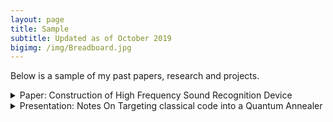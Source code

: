 ```yaml
---
layout: page
title: Sample
subtitle: Updated as of October 2019
bigimg: /img/Breadboard.jpg
---
```


Below is a sample of my past papers, research and projects.

<details>
  <summary>
    Paper: Construction of High Frequency Sound Recognition Device
  </summary>

  <iframe src="https://drive.google.com/file/d/107qDIaPzQQWidjQDopgU6uduHj7IUWi0/preview" width="850" height="600"></iframe>
</details>

<details>
  <summary>
    Presentation: Notes On Targeting classical code into a Quantum Annealer
  </summary>

  <iframe src="https://drive.google.com/file/d/1hovObe_ObnO8cU298JFWyqPp7Hy5dC9w/preview" width="640" height="480"></iframe>
</details>
